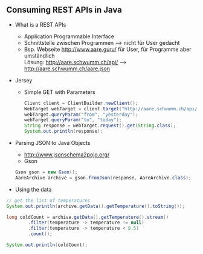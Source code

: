 ## Consuming REST APIs in Java

- What is a REST APIs
  - Application Programmable Interface
  - Schnittstelle zwischen Programmen --> nicht für User gedacht
  - Bsp. Webseite http://www.aare.guru/ für User, für Programme aber umständlich  
  Lösung: http://aare.schwumm.ch/api/ --> http://aare.schwumm.ch/aare.json
- Jersey
  - Simple GET with Parameters

    ```java
    Client client = ClientBuilder.newClient();
    WebTarget webTarget = client.target("http://aare.schwumm.ch/api/archive");
    webTarget.queryParam("from", "yesterday");
    webTarget.queryParam("to", "today");
    String response = webTarget.request().get(String.class);
    System.out.println(response);
    ```
- Parsing JSON to Java Objects
  - http://www.jsonschema2pojo.org/
  - Gson

  ```java
  Gson gson = new Gson();
  AareArchive archive = gson.fromJson(response, AareArchive.class);
  ```
- Using the data

```java
// get the list of temperatures
System.out.println(archive.getData().getTemperature().toString());

long coldCount = archive.getData().getTemperature().stream()
        .filter(temperature -> temperature != null)
        .filter(temperature -> temperature < 8.5)
        .count();

System.out.println(coldCount);
```
